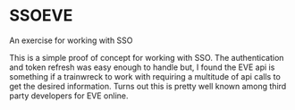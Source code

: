 # SSOEVE
An exercise for working with  SSO

This is a simple proof of concept for working with SSO. The authentication and token refresh was easy enough to handle but, I found the EVE api is something if a trainwreck to work with requiring a multitude of api calls to get the desired information. Turns out this is pretty well known among third party developers for EVE online.
